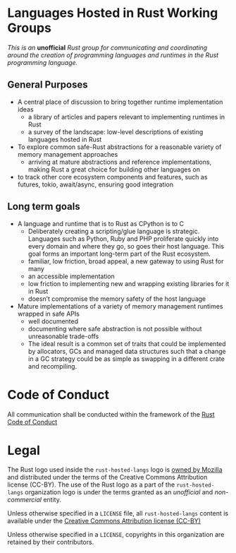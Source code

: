 # Languages Hosted in Rust Working Groups

*This is an* **unofficial** *Rust group for communicating and coordinating around
the creation of programming languages and runtimes in the Rust programming
language.*

## General Purposes
- A central place of discussion to bring together runtime implementation ideas
  - a library of articles and papers relevant to implementing runtimes in Rust
  - a survey of the landscape: low-level descriptions of existing languages hosted in Rust
- To explore common safe-Rust abstractions for a reasonable variety of memory management approaches
  - arriving at mature abstractions and reference implementations, making Rust a great choice for building other languages on
- to track other core ecosystem components and features, such as futures, tokio, await/async, ensuring good integration

## Long term goals
- A language and runtime that is to Rust as CPython is to C
  - Deliberately creating a scripting/glue language is strategic.
    Languages such as Python, Ruby and PHP proliferate quickly into every
    domain and where they go, so goes their host language.
    This goal forms an important long-term part of the Rust ecosystem.
  - familiar, low friction, broad appeal, a new gateway to using Rust for many
  - an accessible implementation
  - low friction to implementing new and wrapping existing libraries for it in Rust
  - doesn’t compromise the memory safety of the host language
- Mature implementations of a variety of memory management runtimes wrapped in safe APIs
  - well documented
  - documenting where safe abstraction is not possible without unreasonable trade-offs
  - The ideal result is a common set of traits that could be implemented by
    allocators, GCs and managed data structures such that a change in a GC
    strategy could be as simple as swapping in a different crate and recompiling.

# Code of Conduct

All communication shall be conducted within the framework of the
[Rust Code of Conduct](https://www.rust-lang.org/en-US/conduct.html.)

# Legal

The Rust logo used inside the `rust-hosted-langs` logo is
[owned by Mozilla](https://www.rust-lang.org/en-US/legal.html)
and distributed under the terms of the Creative Commons Attribution license
(CC-BY). The use of the Rust logo as a part of the `rust-hosted-langs`
organization logo is under the terms granted as an *unofficial* and
*non-commercial* entity.

Unless otherwise specified in a `LICENSE` file, all `rust-hosted-langs`
content is available under the [Creative Commons Attribution license (CC-BY)](https://creativecommons.org/licenses/by/4.0/)

Unless otherwise specified in a `LICENSE`, copyrights in this organization
are retained by their contributors.
